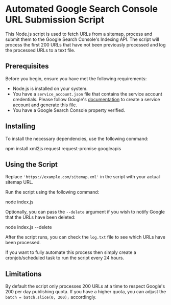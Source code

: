 # Automated Google Search Console URL Submission Script

This Node.js script is used to fetch URLs from a sitemap, process and submit them to the Google Search Console's Indexing API. The script will process the first 200 URLs that have not been previously processed and log the processed URLs to a text file.

## Prerequisites

Before you begin, ensure you have met the following requirements:

* Node.js is installed on your system.
* You have a `service_account.json` file that contains the service account credentials. Please follow Google's [documentation](https://developers.google.com/identity/protocols/oauth2/service-account#creatinganaccount) to create a service account and generate this file.
* You have a Google Search Console property verified.

## Installing

To install the necessary dependencies, use the following command:

npm install xml2js request request-promise googleapis

## Using the Script

Replace `'https://example.com/sitemap.xml'` in the script with your actual sitemap URL.

Run the script using the following command:

node index.js

Optionally, you can pass the `--delete` argument if you wish to notify Google that the URLs have been deleted:

node index.js --delete

After the script runs, you can check the `log.txt` file to see which URLs have been processed.

If you want to fully automate this process then simply create a cronjob/scheduled task to run the script every 24 hours.

## Limitations

By default the script only processes 200 URLs at a time to respect Google's 200 per day publishing quota. If you have a higher quota, you can adjust the `batch = batch.slice(0, 200);` accordingly.
